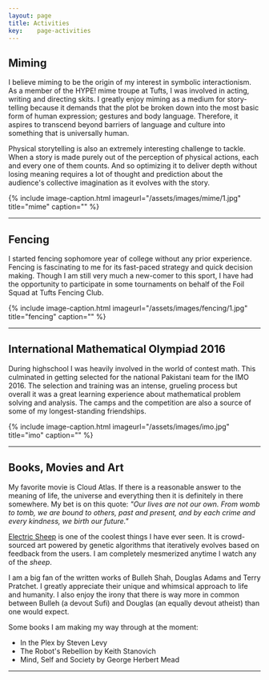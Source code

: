 ```yaml
---
layout: page
title: Activities
key:    page-activities
---
```

## Miming
I believe miming to be the origin of my interest in symbolic interactionism. As a member of the HYPE! mime troupe at Tufts, I was involved in acting, writing and directing skits. I greatly enjoy miming as a medium for story-telling because it demands that the plot be broken down into the most basic form of human expression; gestures and body language. Therefore, it aspires to transcend beyond barriers of language and culture into something that is universally human. 

Physical storytelling is also an extremely interesting challenge to tackle. When a story is made purely out of the perception of physical actions, each and every one of them counts. And so optimizing it to deliver depth without losing meaning requires a lot of thought and prediction about the audience's collective imagination as it evolves with the story. 

{% include image-caption.html imageurl="/assets/images/mime/1.jpg" title="mime" caption="" %}

---

## Fencing

I started fencing sophomore year of college without any prior experience. Fencing is fascinating to me for its fast-paced strategy and quick decision making. Though I am still very much a new-comer to this sport, I have had the opportunity to participate in some tournaments on behalf of the Foil Squad at Tufts Fencing Club.

{% include image-caption.html imageurl="/assets/images/fencing/1.jpg" title="fencing" caption="" %}

---

## International Mathematical Olympiad 2016

During highschool I was heavily involved in the world of contest math. This culminated in getting selected for the national Pakistani team for the IMO 2016. The selection and training was an intense, grueling process but overall it was a great learning experience about mathematical problem solving and analysis. The camps and the competition are also a source of some of my longest-standing friendships.

{% include image-caption.html imageurl="/assets/images/imo.jpg" title="imo" caption="" %}

----

## Books, Movies and Art
My favorite movie is Cloud Atlas. If there is a reasonable answer to the meaning of life, the universe and everything then it is definitely in there somewhere. My bet is on this quote: *"Our lives are not our own. From womb to tomb, we are bound to others, past and present, and by each crime and every kindness, we birth our future."*

[Electric Sheep](https://electricsheep.org/) is one of the coolest things I have ever seen. It is crowd-sourced art powered by genetic algorithms that iteratively evolves based on feedback from the users. I am completely mesmerized anytime I watch any of the *sheep*.

I am a big fan of the written works of Bulleh Shah, Douglas Adams and Terry Pratchet. I greatly appreciate their unique and whimsical approach to life and humanity. I also enjoy the irony that there is way more in common between Bulleh (a devout Sufi) and Douglas (an equally devout atheist) than one would expect.

Some books I am making my way through at the moment:
* In the Plex by Steven Levy
* The Robot's Rebellion by Keith Stanovich
* Mind, Self and Society by George Herbert Mead

---
